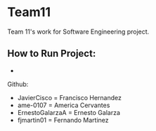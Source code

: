 # Team11
Team 11's work for Software Engineering project.


How to Run Project:
- 
-
Github:
- JavierCisco = Francisco Hernandez
- ame-0107 = America Cervantes
- ErnestoGalarzaA = Ernesto Galarza
- fjmartin01 = Fernando Martinez
